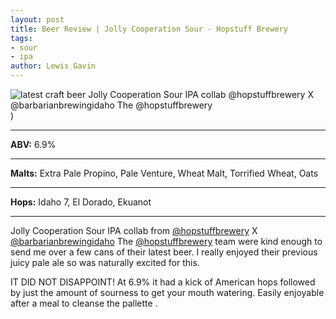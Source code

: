 ```yaml
---
layout: post
title: Beer Review | Jolly Cooperation Sour - Hopstuff Brewery
tags:
- sour
- ipa
author: Lewis Gavin
---
```


![latest craft beer Jolly Cooperation Sour IPA collab @hopstuffbrewery X @barbarianbrewingidaho The @hopstuffbrewery](https://www.lewisgavin.co.uk/beermeupplease/images/2018-11-05-jolly-cooperation-sour-ipa-collab-@hopstuffbrewery-x-@barbarianbrewingidaho-the-@hopstuffbrewery.png))

***
**ABV:** 6.9%

***
**Malts:** Extra Pale Propino, Pale Venture, Wheat Malt, Torrified Wheat, Oats

***
**Hops:** Idaho 7, El Dorado, Ekuanot

***

Jolly Cooperation Sour IPA collab from [@hopstuffbrewery](https://instagram.com/hopstuffbrewery) X [@barbarianbrewingidaho](https://instagram.com/barbarianbrewingidaho) 
The [@hopstuffbrewery](https://instagram.com/hopstuffbrewery) team were kind enough to send me over a few cans of their latest beer. I really enjoyed their previous juicy pale ale so was naturally excited for this.

IT DID NOT DISAPPOINT!  At 6.9%  it had a kick of American hops followed by just the amount of sourness to get your mouth watering. Easily enjoyable after a meal to cleanse the pallette .

